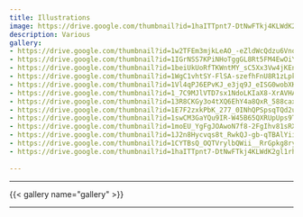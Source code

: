 ```yaml
---
title: Illustrations
image: https://drive.google.com/thumbnail?id=1haITTpnt7-DtNwFTkj4KLWdK2gl1rh7X&sz=w1000
description: Various
gallery:
- https://drive.google.com/thumbnail?id=1w2TFEm3mjkLeAO_-eZldWcQdzu6VnoD0&sz=w1000
- https://drive.google.com/thumbnail?id=1IGrNSS7KPiNHoTggGL8Rt5FM4EwOiYrY&sz=w1000
- https://drive.google.com/thumbnail?id=1beiUkUoRfTKWntMY_sC5Xx3Vw4jKEnUI&sz=w1000
- https://drive.google.com/thumbnail?id=1WgC1vhtSY-FlSA-szefhFnU8R1zLpk0e&sz=w1000
- https://drive.google.com/thumbnail?id=1Vl4qPJ6EPvKJ_e3jq9J_eISG0wobXKkv&sz=w1000
- https://drive.google.com/thumbnail?id=1_7C9MJlVTD7sx1NdoLKIaX8-XrAVHAVO&sz=w1000
- https://drive.google.com/thumbnail?id=13R8CKGy3o4tXQ6EhY4a8QxR_588cax2O&sz=w1000
- https://drive.google.com/thumbnail?id=1E7F2zxkPbK_277_0INhQPSpsqTQd2urI&sz=w1000
- https://drive.google.com/thumbnail?id=1swCM3GaYQu9IR-W45B65QXRUpUps9TUG&sz=w1000
- https://drive.google.com/thumbnail?id=1moEU_YgFgJOAwoN7f8-2FgIhv81sRXVt&sz=w1000
- https://drive.google.com/thumbnail?id=1J2n8Hycvqs8t_RwkQJ-gb-qTBAlYiiLt&sz=w1000
- https://drive.google.com/thumbnail?id=1CYTBsQ_OQTVrylbQWii__RrGpkg8ryy7&sz=w1000
- https://drive.google.com/thumbnail?id=1haITTpnt7-DtNwFTkj4KLWdK2gl1rh7X&sz=w1000
  
---
```

<!--more-->
---
{{< gallery name="gallery" >}}

---